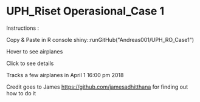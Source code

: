 # UPH_Riset Operasional_Case 1

Instructions : 

Copy & Paste in R console
  shiny::runGitHub("Andreas001/UPH_RO_Case1")
  
  Hover to see airplanes
  
  Click to see details

Tracks a few airplanes in April 1 16:00 pm 2018

Credit goes to James https://github.com/jamesadhitthana for finding out how to do it
